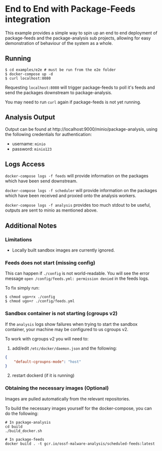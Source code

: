# End to End with Package-Feeds integration

This example provides a simple way to spin up an end to end deployment of package-feeds and the package-analysis sub projects, allowing for easy demonstration of behaviour of the system as a whole.

## Running

```shell
$ cd examples/e2e # must be run from the e2e folder
$ docker-compose up -d
$ curl localhost:8080
```

Requesting `localhost:8080` will trigger package-feeds to poll it's feeds and send the packages downstream to package-analysis.

You may need to run `curl` again if package-feeds is not yet running.

## Analysis Output

Output can be found at http://localhost:9000/minio/package-analysis,
using the following credentials for authentication:

- username: `minio`
- password: `minio123`

## Logs Access

`docker-compose logs -f feeds` will provide information on the packages which have been send downstream.

`docker-compose logs -f scheduler` will provide information on the packages which have been received and proxied onto the analysis workers.

`docker-compose logs -f analysis` provides too much stdout to be useful, outputs are sent to minio as mentioned above.

## Additional Notes

### Limitations

- Locally built sandbox images are currently ignored.

### Feeds does not start (missing config)

This can happen if `./config` is not world-readable. You will see the error message `open /config/feeds.yml: permission denied` in the feeds logs.

To fix simply run:

```shell
$ chmod ugo+rx ./config
$ chmod ugo+r ./config/feeds.yml
```

### Sandbox container is not starting (cgroups v2)

If the `analysis` logs show failures when trying to start the sandbox container, your machine may be configured to us cgroups v2.

To work with cgroups v2 you will need to:

1. add/edit `/etc/docker/daemon.json` and the following:

```json
{
    "default-cgroupns-mode": "host"
}
```

2. restart dockerd (if it is running)

### Obtaining the necessary images (Optional)

Images are pulled automatically from the relevant repositories.

To build the necessary images yourself for the docker-compose, you can do the following:

```
# In package-analysis
cd build
./build_docker.sh

# In package-feeds
docker build . -t gcr.io/ossf-malware-analysis/scheduled-feeds:latest
```